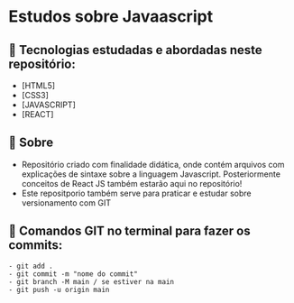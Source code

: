 # Estudos sobre Javaascript

## 🚀 Tecnologias estudadas e abordadas neste repositório:
- [HTML5] 
- [CSS3]
- [JAVASCRIPT]
- [REACT]

## 📝 Sobre

- Repositório criado com finalidade didática, onde contém arquivos com explicações de sintaxe sobre a linguagem Javascript. Posteriormente conceitos de React JS também estarão aqui no repositório!
- Este repositporio também serve para praticar e estudar sobre versionamento com GIT


## 📝 Comandos GIT no terminal para fazer os commits:
    - git add . 
    - git commit -m "nome do commit"
    - git branch -M main / se estiver na main
    - git push -u origin main
